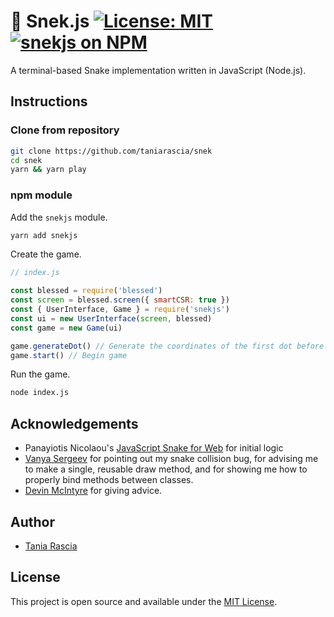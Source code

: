 # 🐍 Snek.js [![License: MIT](https://img.shields.io/badge/License-MIT-blue.svg)](https://opensource.org/licenses/MIT) [![snekjs on NPM](https://img.shields.io/npm/v/snekjs.svg?color=green&label=snekjs)](https://www.npmjs.com/package/snekjs)

A terminal-based Snake implementation written in JavaScript (Node.js).

## Instructions

### Clone from repository

```bash
git clone https://github.com/taniarascia/snek
cd snek
yarn && yarn play
```

### npm module

Add the `snekjs` module.

```bash
yarn add snekjs
```

Create the game.

```js
// index.js

const blessed = require('blessed')
const screen = blessed.screen({ smartCSR: true })
const { UserInterface, Game } = require('snekjs')
const ui = new UserInterface(screen, blessed)
const game = new Game(ui)

game.generateDot() // Generate the coordinates of the first dot before the game begins
game.start() // Begin game
```

Run the game.

```bash
node index.js
```

## Acknowledgements

- Panayiotis Nicolaou's [JavaScript Snake for Web](https://medium.freecodecamp.org/think-like-a-programmer-how-to-build-snake-using-only-javascript-html-and-css-7b1479c3339e) for initial logic
- [Vanya Sergeev](https://sergeev.io) for pointing out my snake collision bug, for advising me to make a single, reusable draw method, and for showing me how to properly bind methods between classes.
- [Devin McIntyre](https://www.dev-eloper.com/) for giving advice.

## Author

- [Tania Rascia](https://www.taniarascia.com)

## License

This project is open source and available under the [MIT License](LICENSE).
